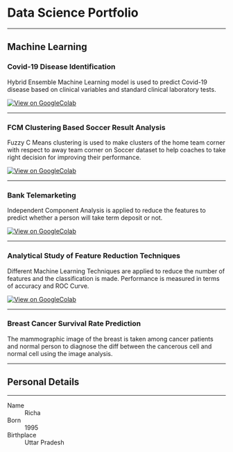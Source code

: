 # Data Science Portfolio
---
## Machine Learning

### Covid-19 Disease Identification
Hybrid Ensemble Machine Learning model is used to predict Covid-19 disease based on clinical variables and standard clinical laboratory tests.

[![View on GoogleColab](https://img.shields.io/badge/GoogleColab-View_on_GoogleColab-blue?logo=GoogleColab)](https://colab.research.google.com/drive/1ZLrwwcG2g830AxVUEki1Hw9p8LX4emUd?usp=sharing)

---
### FCM Clustering Based Soccer Result Analysis
Fuzzy C Means clustering is used to make clusters of the home team corner with respect to away team corner on Soccer dataset to help coaches to take right decision for improving their performance.

[![View on GoogleColab](https://img.shields.io/badge/GoogleColab-View_on_GoogleColab-blue?logo=GoogleColab)](https://colab.research.google.com/drive/1CpYmOIY_YKDAdFA7vhKnwFSLoQvqlZnd?usp=sharing)

---
### Bank Telemarketing
Independent Component Analysis is applied to reduce the features to predict whether a person will take term deposit or not.


[![View on GoogleColab](https://img.shields.io/badge/GoogleColab-View_on_GoogleColab-blue?logo=GoogleColab)](https://colab.research.google.com/drive/1Wc5jWLtVa9Uj7wTv3esT-s3A6AYaDvqR?usp=sharing)

---
### Analytical Study of Feature Reduction Techniques
Different Machine Learning Techniques are applied to reduce the number of features and the classification is made. Performance is measured in terms of accuracy and ROC Curve.

[![View on GoogleColab](https://img.shields.io/badge/GoogleColab-View_on_GoogleColab-blue?logo=GoogleColab)](https://colab.research.google.com/drive/1X40zqW3yhz9QNcMOZydQsYl6DN3dhdJp?usp=sharing)

---
### Breast Cancer Survival Rate Prediction
The mammographic image of the breast is taken among cancer patients and normal person to diagnose the diff between the cancerous cell and normal cell using the image analysis.

---
## Personal Details
---
<dl>
<dt>Name</dt>
<dd>Richa</dd>
<dt>Born</dt>
<dd>1995</dd>
<dt>Birthplace</dt>
<dd>Uttar Pradesh</dd>
</dl>
